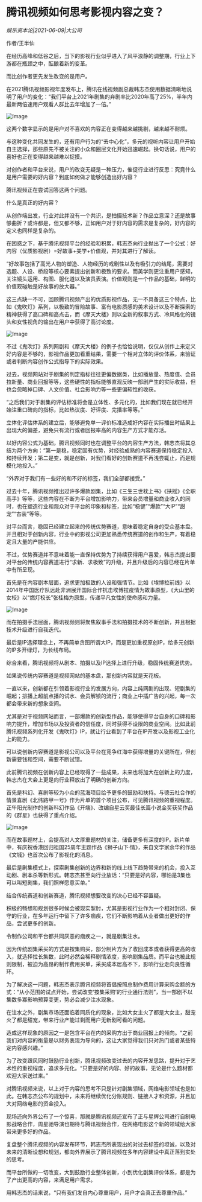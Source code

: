 # 腾讯视频如何思考影视内容之变？

*娱乐资本论|2021-06-09|大公司*

作者/王半仙

在经历高峰和低谷之后，当下的影视行业似乎进入了风平浪静的调整期，行业上下游都在瓶颈之中，酝酿着新的变革。

而比创作者更先发生改变的是用户。

在2021腾讯视频影视年度发布上，腾讯在线视频副总裁韩志杰使用数据清晰地说明了用户的变化：“我们平台上2021年剧集的弃剧率比2020年高了25%，半年内最新两倍速用户观看人群比去年增加了一倍。”

![Image](https://inews.gtimg.com/newsapp_bt/0/13631040796/641)

这两个数字显示的是用户对不喜欢的内容正在变得越来越挑剔，越来越不耐烦。

与这种变化共同发生的，还有用户行为的“去中心化”，多元的视听内容让用户开始自主选择，那些原先不被关注的小众和圈层文化开始迅速崛起。换句话说，用户的喜好也正在变得越来越难以捉摸。

对创作者和平台来说，用户的改变无疑是一种压力，催促行业进行反思：究竟什么是用户需要的好内容？到底如何做才能够创造出好内容？

腾讯视频正在尝试回答这两个问题。

什么是真正的好内容？

从创作端出发，行业对此并没有一个共识，是拍摄技术新？作品立意深？还是故事够曲折？或许都是，但又都不够，正如用户对于好内容的需求是复杂的，好内容的定义也同样是复杂的。

在困惑之下，基于腾讯视频平台的经验和积累，韩志杰向行业抛出了一个公式：好内容（优质影视剧）=好故事+美学+价值观，并对其进行了解读。

“好故事包括了高光人物的塑造、人物经历的戏剧性以及有吸引力的结尾，需要对选题、人设、桥段等核心要素提出创新和极致的要求。而美学则更注重用户感知，关注镜头运用、构图、服化道以及演员表演。价值观则是一个作品的基础，鲜明的价值观碰触是好故事的放大器。”

这三点缺一不可，回顾腾讯视频产出的优质影视作品，无一不具备这三个特点，比如《鬼吹灯》系列，以极致的冒险故事、富有电影质感的美术设计以及不断探索的精神获得了高口碑和高点击，而《摩天大楼》则以全新的叙事方式、冷风格化的镜头和女性视角的输出在用户中获得了高讨论度。

![Image](https://inews.gtimg.com/newsapp_bt/0/13631040808/641)

不过《鬼吹灯》系列网剧和《摩天大楼》的例子也恰恰说明，仅仅从创作上来定义好内容是不够的，影视作品更加看重结果，需要一个相对立体的评价体系，来验证或者判断内容创作公式指导下的实际效果。

过去，视频网站对于剧集的判定指标往往更偏数据类，比如播放量、热度值、会员拉新量、商业回报等等，这些硬性的指标能够直观反映一部剧产生的实际收益，但也会忽略掉口碑、人文价值、社会影响力等一些更偏软性的收获。

“之后我们对于剧集的评估标准将会是立体性、多元化的，比如我们现在就已经开始注重口碑向的指标，比如热议度、好评度、完播率等等。”

立体化评估体系的建立后，能够避免单一评价标准造成好内容在实际播出时结果上出现大的偏差，避免只有流行或者回报率高的内容生产方式才能存活。

以好内容公式为基础，腾讯视频同时也在调整平台的内容生产方法，韩志杰将其总结为两个方向：“第一是稳，稳定固有优势，对经验成熟的内容赛道保持稳定投入和持续开发；第二是变，就是创新，对我们看好的创新赛道不再浅尝辄止，而是规模化地投入。”

“外界对于我们有一些好的和不好的标签，我们全部都接受。”

过去十年，腾讯视频推出过许多爆款剧集，比如《三生三世枕上书》《扶摇》《全职高手》等等，这些内容在不断为平台增加影响力，带来会员增量和商业收入的同时，也在塑造行业和观众对于平台的印象和标签，比如“稳健”“爆款”“大IP”“甜宠”“古装”等等。

对平台而言，稳固已经建立起来的传统优势赛道，意味着稳定自身的受众基本盘。并且相对于创新内容，行业中的影视公司更加熟悉传统赛道的创作和生产，有着稳定且大量的产能供应。

不过，优势赛道并不意味着能一直保持优势为了持续获得用户喜爱，韩志杰提出要对平台的传统内容赛道进行“求新、求极致”的升级，并且升级后的内容已经在片单中有所呈现。

首先是在内容剧本层面，追求更加极致的人设和强情节。比如《埃博拉前线》以2014年中国医疗队远赴非洲展开国际合作抗击埃博拉疫情为故事原型，《大山里的女校》以“燃灯校长”张桂梅为原型，传递平凡女性的使命感和力量。

![Image](https://inews.gtimg.com/newsapp_bt/0/13631040807/641)

而在拍摄手法层面，腾讯视频则将聚焦叙事手法和拍摄技术的不断创新，并且根据技术升级进行自我迭代。

最后是IP选择理念上，不再简单贪图所谓大IP，而是更加重视原创IP，给多元创新的IP多开绿灯，为长线布局。

综合来看，腾讯视频将从剧本、拍摄以及IP选择上进行升级，稳固传统赛道优势。

如果说传统内容赛道是视频网站的基本盘，那创新内容就是天花板。

一直以来，创新都在引领着影视行业的发展方向，内容上纯网剧的出现、短剧集的崛起；排播上超前点播的试水、会员解锁的流行；商业上中插广告的兴起，每一次都会带来新的想象空间。

尤其是对于视频网站而言，一部爆款的创新型作品，能够使得平台自身的口碑和影响力提升，增加市场以及投资者的信任度，同时获得不设限的商业空间。比如此前腾讯视频系列化开发《鬼吹灯》IP，就让行业看到了平台在IP开发以及影视工业化上的能力。

可以说创新内容赛道是影视公司以及平台在竞争红海中获得增量的关键所在，但创新需要钱和空间，需要不断试错。

此前腾讯视频在创新内容上已经取得了一些成果，未来也将加大在创新上的力度，韩志杰在大会上更是向行业释放出了明确的创新方向。

首先是科幻、喜剧等较为小众的蓝海项目给予更多的鼓励和扶持。与德云社合作的情景喜剧《北纬路甲一号》作为片单的首个项目公布，可见腾讯视频的重视程度。正午阳光制作的创新科幻作品《开端》、改编自星云奖最佳长篇小说金奖获奖作品的《群星》也获得了重点介绍。

![Image](https://inews.gtimg.com/newsapp_bt/0/13631040805/641)

而在故事题材上，会提高对人文厚重题材的关注，储备更多有深度的IP。新片单中，有庆祝香港回归祖国25周年主题作品《狮子山下·情》，来自文学家余华的作品《文城》也首次公布了影视化的消息。

最后是剧集模式上，探索剧集创新的边界和新的线上线下趋势带来的机会，投入互动剧、剧本杀等新形式。韩志杰甚至向行业放话：“只要是好内容，哪怕是3集也可以叫短剧集，我们照样愿意买单。”

结合传统赛道和创新赛道，腾讯视频想要改变的决心已经不容置疑。

积极的畅想和规划很多时候会被现实掣肘，尤其是影视行业作为一个相对封闭、保守的行业，在多年运行中留下了许多痼疾，它们不断影响着从业者做出更好的作品，尝试更多的创新。

令制作公司和平台都共同厌恶的痼疾之一，就是剧集注水。

因为传统剧集采买的方式是按集购买，部分制片方为了收回成本或者获得更高的收入，就选择拉长集数，此时必然会稀释剧情浓度，影响剧集品质。而平台也被此规则限制，被迫为高昂的制作费用买单，采买成本居高不下，影响行业走向良性循环。

为了解决这一问题，韩志杰表示腾讯视频将首倡按照总制作费用计算采购金额的方式：“从小范围的试点开始，尝试改变‘按集采购’的行业通行法则”，当一部剧不以集数多寡影响预算变更，势必会减少注水现象。

在注水之外，剧集市场还面临着同质化的现象，比如大女主火了都是大女主，甜宠火了都是甜宠，带来行业产能过剩而用户无新剧可看的问题。

造成这样现象的原因之一是包含平台在内的采购方出于商业回报上的倾向。“之前我们对内容的衡量是以财务表现为导向的，这让大家觉得我们只对热门或者某些特定内容感兴趣。”

为了改变跟风同时鼓励行业创新，腾讯视频改变过去的内容开发思路，提升对于艺术性的重视程度，追求多元化。“只要是好的内容、好的故事，无论是什么题材都欢迎大家送过来。”

对腾讯视频来说，以上对于内容的思考不只是针对剧集领域，网络电影领域也是如此。在韩志杰公布的规划中，未来将继续优化分账规则、链接人才和资源，并且加大对网络电影的资金投入。

现场还向外界公布了一个惊喜，那就是腾讯视频还宣布了正与星辉公司进行自制电影战略合作，周星驰导演也期待与腾讯视频合作，在网络电影这个新的领域给大家带来更多好的作品。

复盘整个腾讯视频的内容发布环节，韩志杰所表现出的对过去标签的坦诚，以及对未来的清晰设想和规划，都向外界展示了腾讯视频在多年内容建设中真正落到实处的思考。

而平台所做的一切改变，大到鼓励行业整体创新，小到优化剧集评价体系，都是为了产出更高的内容，来满足用户需求。

用韩志杰的话来说，“只有我们发自内心尊重用户，用户才会真正去尊重作品。”

